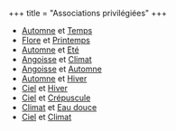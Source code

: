 +++
title = "Associations privilégiées"
+++
- [Automne](/categories/automne) et [Temps](/categories/temps)
- [Flore](/categories/flore) et [Printemps](/categories/printemps)
- [Automne](/categories/automne) et [Eté](/categories/eté)
- [Angoisse](/categories/angoisse) et [Climat](/categories/climat)
- [Angoisse](/categories/angoisse) et [Automne](/categories/automne)
- [Automne](/categories/automne) et [Hiver](/categories/hiver)
- [Ciel](/categories/ciel) et [Hiver](/categories/hiver)
- [Ciel](/categories/ciel) et [Crépuscule](/categories/crépuscule)
- [Climat](/categories/climat) et [Eau douce](/categories/eau-douce)
- [Ciel](/categories/ciel) et [Climat](/categories/climat)
